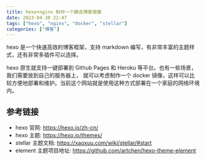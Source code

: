 ```yaml
---
title: hexo+nginx 制作一个静态博客镜像
date: 2023-04-30 22:47
tags: ["hexo", "nginx", "docker", "stellar"]
categories: ["博客"]
---
```


hexo 是一个快速高效的博客框架，支持 markdown 编写，有非常丰富的主题样式，还有非常多插件可以选择。

hexo 原生就支持一键部署到 Github Pages 和 Heroku 等平台。也有一些场景，我们需要放到自己的服务器上，
就可以考虑制作一个 docker 镜像，这样可以比较方便地部署和维护。当前这个网站就是使用这种方式部署在一个家庭的网络环境内。

## 

## 参考链接

- hexo 官网: <https://hexo.io/zh-cn/>
- hexo 主题: <https://hexo.io/themes/>
- stellar 主题文档: <https://xaoxuu.com/wiki/stellar/#start>
- element 主题项目地址: <https://github.com/artchen/hexo-theme-element>